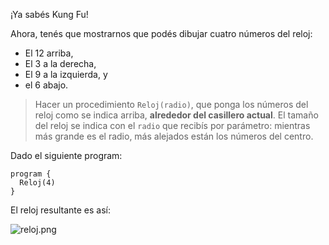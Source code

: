 ¡Ya sabés Kung Fu!

Ahora, tenés que mostrarnos que podés dibujar cuatro números del reloj:

* El 12 arriba,
* El 3 a la derecha,
* El 9 a la izquierda, y
* el 6 abajo.

> Hacer un procedimiento `Reloj(radio)`, que ponga los números del reloj como se indica arriba, **alrededor del casillero actual**. El tamaño del reloj se indica con el `radio` que recibís por parámetro: mientras más grande es el radio, más alejados están los números del centro.

Dado el siguiente program:

```gbs
program {
  Reloj(4)
}
```

El reloj resultante es así:

![reloj.png](https://raw.githubusercontent.com/sagrado-corazon-alcal/mumuki-guia-fundamentos-practica-repeticion-simple/master/images/reloj.png)
